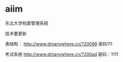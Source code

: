 # aiim
东北大学档案管理系统

技术要更新


表结构：
http://www.dmanywhere.cn/?20099
密码111

考试系统
http://www.dmanywhere.cn/?200ad
密码：1111


